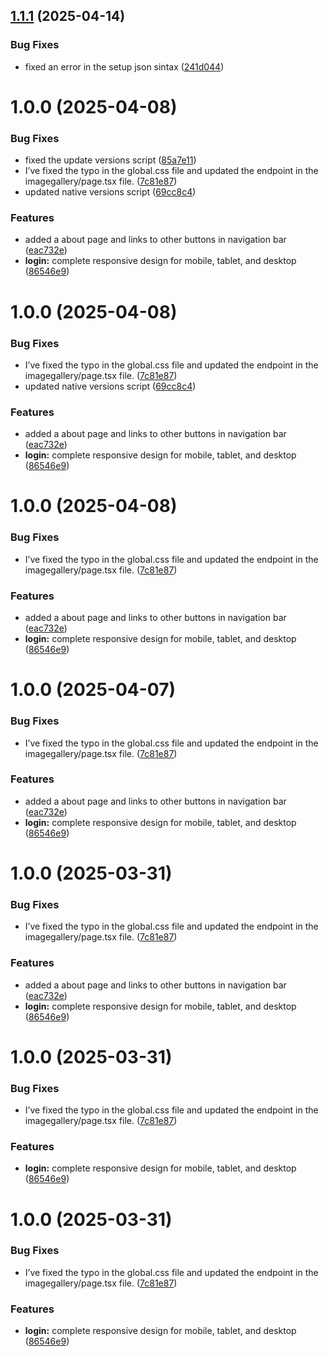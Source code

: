 ## [1.1.1](https://github.com/oss-slu/image-recognition-integration-system/compare/v1.1.0...v1.1.1) (2025-04-14)


### Bug Fixes

* fixed an error in the setup json sintax ([241d044](https://github.com/oss-slu/image-recognition-integration-system/commit/241d044c17ba954b16ced9fade7c15cdcbbca989))

# 1.0.0 (2025-04-08)


### Bug Fixes

* fixed the update versions script ([85a7e11](https://github.com/oss-slu/image-recognition-integration-system/commit/85a7e11a7a171832cd3bfc67d1ae2b2ead6bb8ea))
* I’ve fixed the typo in the global.css file and updated the endpoint in the imagegallery/page.tsx file. ([7c81e87](https://github.com/oss-slu/image-recognition-integration-system/commit/7c81e872db726ffbbce5f29d162e995a6c08f530))
* updated native versions script ([69cc8c4](https://github.com/oss-slu/image-recognition-integration-system/commit/69cc8c41203db87fd8de05906c36a135b174b417))


### Features

* added a about page and links to other buttons in navigation bar ([eac732e](https://github.com/oss-slu/image-recognition-integration-system/commit/eac732e64cfaa9429f31fb0a3e71eb0c513e4e61))
* **login:** complete responsive design for mobile, tablet, and desktop ([86546e9](https://github.com/oss-slu/image-recognition-integration-system/commit/86546e9093ce4d3f9874b6809a8e52f05d02ba01))

# 1.0.0 (2025-04-08)


### Bug Fixes

* I’ve fixed the typo in the global.css file and updated the endpoint in the imagegallery/page.tsx file. ([7c81e87](https://github.com/oss-slu/image-recognition-integration-system/commit/7c81e872db726ffbbce5f29d162e995a6c08f530))
* updated native versions script ([69cc8c4](https://github.com/oss-slu/image-recognition-integration-system/commit/69cc8c41203db87fd8de05906c36a135b174b417))


### Features

* added a about page and links to other buttons in navigation bar ([eac732e](https://github.com/oss-slu/image-recognition-integration-system/commit/eac732e64cfaa9429f31fb0a3e71eb0c513e4e61))
* **login:** complete responsive design for mobile, tablet, and desktop ([86546e9](https://github.com/oss-slu/image-recognition-integration-system/commit/86546e9093ce4d3f9874b6809a8e52f05d02ba01))

# 1.0.0 (2025-04-08)


### Bug Fixes

* I’ve fixed the typo in the global.css file and updated the endpoint in the imagegallery/page.tsx file. ([7c81e87](https://github.com/oss-slu/image-recognition-integration-system/commit/7c81e872db726ffbbce5f29d162e995a6c08f530))


### Features

* added a about page and links to other buttons in navigation bar ([eac732e](https://github.com/oss-slu/image-recognition-integration-system/commit/eac732e64cfaa9429f31fb0a3e71eb0c513e4e61))
* **login:** complete responsive design for mobile, tablet, and desktop ([86546e9](https://github.com/oss-slu/image-recognition-integration-system/commit/86546e9093ce4d3f9874b6809a8e52f05d02ba01))

# 1.0.0 (2025-04-07)


### Bug Fixes

* I’ve fixed the typo in the global.css file and updated the endpoint in the imagegallery/page.tsx file. ([7c81e87](https://github.com/oss-slu/image-recognition-integration-system/commit/7c81e872db726ffbbce5f29d162e995a6c08f530))


### Features

* added a about page and links to other buttons in navigation bar ([eac732e](https://github.com/oss-slu/image-recognition-integration-system/commit/eac732e64cfaa9429f31fb0a3e71eb0c513e4e61))
* **login:** complete responsive design for mobile, tablet, and desktop ([86546e9](https://github.com/oss-slu/image-recognition-integration-system/commit/86546e9093ce4d3f9874b6809a8e52f05d02ba01))

# 1.0.0 (2025-03-31)


### Bug Fixes

* I’ve fixed the typo in the global.css file and updated the endpoint in the imagegallery/page.tsx file. ([7c81e87](https://github.com/oss-slu/image-recognition-integration-system/commit/7c81e872db726ffbbce5f29d162e995a6c08f530))


### Features

* added a about page and links to other buttons in navigation bar ([eac732e](https://github.com/oss-slu/image-recognition-integration-system/commit/eac732e64cfaa9429f31fb0a3e71eb0c513e4e61))
* **login:** complete responsive design for mobile, tablet, and desktop ([86546e9](https://github.com/oss-slu/image-recognition-integration-system/commit/86546e9093ce4d3f9874b6809a8e52f05d02ba01))

# 1.0.0 (2025-03-31)


### Bug Fixes

* I’ve fixed the typo in the global.css file and updated the endpoint in the imagegallery/page.tsx file. ([7c81e87](https://github.com/oss-slu/image-recognition-integration-system/commit/7c81e872db726ffbbce5f29d162e995a6c08f530))


### Features

* **login:** complete responsive design for mobile, tablet, and desktop ([86546e9](https://github.com/oss-slu/image-recognition-integration-system/commit/86546e9093ce4d3f9874b6809a8e52f05d02ba01))

# 1.0.0 (2025-03-31)


### Bug Fixes

* I’ve fixed the typo in the global.css file and updated the endpoint in the imagegallery/page.tsx file. ([7c81e87](https://github.com/oss-slu/image-recognition-integration-system/commit/7c81e872db726ffbbce5f29d162e995a6c08f530))


### Features

* **login:** complete responsive design for mobile, tablet, and desktop ([86546e9](https://github.com/oss-slu/image-recognition-integration-system/commit/86546e9093ce4d3f9874b6809a8e52f05d02ba01))
